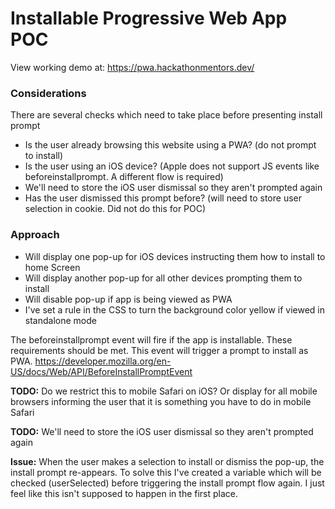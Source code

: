 # Installable Progressive Web App POC 

View working demo at: https://pwa.hackathonmentors.dev/

### Considerations
There are several checks which need to take place before presenting install prompt
* Is the user already browsing this website using a PWA? (do not prompt to install)
* Is the user using an iOS device? (Apple does not support JS events like beforeinstallprompt. A different flow is required)
* We'll need to store the iOS user dismissal so they aren't prompted again
* Has the user dismissed this prompt before? (will need to store user selection in cookie. Did not do this for POC)

### Approach
* Will display one pop-up for iOS devices instructing them how to install to home Screen
* Will display another pop-up for all other devices prompting them to install
* Will disable pop-up if app is being viewed as PWA 
* I've set a rule in the CSS to turn the background color yellow if viewed in standalone mode

The beforeinstallprompt event will fire if the app is installable. These requirements should be met. This event will trigger a prompt to install as PWA.
https://developer.mozilla.org/en-US/docs/Web/API/BeforeInstallPromptEvent

**TODO:** Do we restrict this to mobile Safari on iOS? Or display for all mobile browsers informing the user that it is something you have to do in mobile Safari

**TODO:** We'll need to store the iOS user dismissal so they aren't prompted again

**Issue:** When the user makes a selection to install or dismiss the pop-up, the install prompt re-appears. To solve this I've created a variable which will be checked (userSelected) before triggering the install prompt flow again. I just feel like this isn't supposed to happen in the first place.
